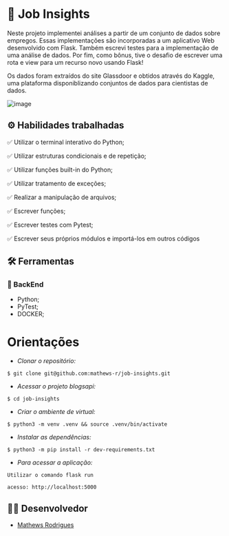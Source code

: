 
# :office: Job Insights


Neste projeto implementei análises a partir de um conjunto de dados sobre empregos. Essas implementações são incorporadas a um aplicativo Web desenvolvido com Flask. Também escrevi testes para a implementação de uma análise de dados. Por fim, como bônus, tive o desafio de escrever uma rota e view para um recurso novo usando Flask!

Os dados foram extraídos do site Glassdoor e obtidos através do Kaggle, uma plataforma disponiblizando conjuntos de dados para cientistas de dados.

![image](https://user-images.githubusercontent.com/83560101/220708251-33ea8816-247f-4b70-81a4-0bee7986f3df.png)


## ⚙️ Habilidades trabalhadas

✅ Utilizar o terminal interativo do Python;

✅ Utilizar estruturas condicionais e de repetição;

✅ Utilizar funções built-in do Python;

✅ Utilizar tratamento de exceções;

✅ Realizar a manipulação de arquivos;

✅ Escrever funções;

✅ Escrever testes com Pytest;

✅ Escrever seus próprios módulos e importá-los em outros códigos

## :hammer_and_wrench: Ferramentas 
### 🍮 BackEnd
- Python;
- PyTest;
- DOCKER;

# Orientações

- *Clonar o repositório:*

```
$ git clone git@github.com:mathews-r/job-insights.git
```

- *Acessar o projeto blogsapi:*

```
$ cd job-insights
```
- *Criar o ambiente de virtual:*

```
$ python3 -m venv .venv && source .venv/bin/activate
```

- *Instalar as dependências:*

```
$ python3 -m pip install -r dev-requirements.txt
```

- *Para acessar a aplicação:*
```
Utilizar o comando flask run

acesso: http://localhost:5000

```

## 👨‍💻 Desenvolvedor

- [Mathews Rodrigues](https://www.linkedin.com/in/mathewsrodrigues/)

